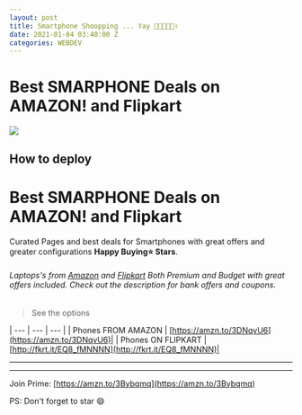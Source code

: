 ```yaml
---
layout: post
title: Smartphone Shoopping ... Yay 👨‍💻👩‍💻🤟✌
date: 2021-01-04 03:40:00 Z
categories: WEBDEV
---
```


# Best SMARPHONE Deals on AMAZON! and Flipkart 

![](https://m.media-amazon.com/images/I/71fVoqRC0wL._SL1500_.jpg)

## How to deploy
# Best SMARPHONE Deals on AMAZON! and Flipkart 

Curated Pages and best deals for Smartphones with great offers and greater configurations **Happy Buying⭐️ Stars**.


######  Laptops's from [Amazon](https://amzn.to/3LBhYWb) and [Flipkart](http://fkrt.it/7D0yEMNNNN/) Both Premium and Budget with great offers included. Check out the description for bank offers and coupons.



> See the options



| --- | --- | --- |
|  Phones FROM AMAZON  | [https://amzn.to/3DNqvU6](https://amzn.to/3DNqvU6)|
|  Phones ON FLIPKART | [http://fkrt.it/EQ8_fMNNNN](http://fkrt.it/EQ8_fMNNNN)|


---


---

Join Prime: [https://amzn.to/3Bybqmq](https://amzn.to/3Bybqmq)

PS: Don't forget to star :smile: